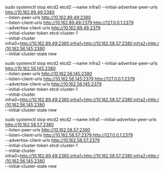 sudo systemctl stop etcd2
etcd2 --name infra0  --initial-advertise-peer-urls http://10.162.89.49:2380 \
  --listen-peer-urls http://10.162.89.49:2380 \
  --listen-client-urls http://10.162.89.49:2379,http://127.0.0.1:2379 \
  --advertise-client-urls http://10.162.89.49:2379 \
  --initial-cluster-token etcd-cluster-1 \
  --initial-cluster infra0=http://10.162.89.49:2380,infra1=http://10.162.58.57:2380,infra2=http://10.162.56.145:2380  \
  --initial-cluster-state new

sudo systemctl stop etcd2
etcd2 --name infra2  --initial-advertise-peer-urls http://10.162.56.145:2380 \
  --listen-peer-urls http://10.162.56.145:2380 \
  --listen-client-urls http://10.162.56.145:2379,http://127.0.0.1:2379 \
  --advertise-client-urls http://10.162.56.145:2379 \
  --initial-cluster-token etcd-cluster-1 \
  --initial-cluster infra0=http://10.162.89.49:2380,infra1=http://10.162.58.57:2380,infra2=http://10.162.56.145:2380  \
  --initial-cluster-state new


sudo systemctl stop etcd2
etcd2 --name infra1  --initial-advertise-peer-urls http://10.162.58.57:2380 \
  --listen-peer-urls http://10.162.58.57:2380 \
  --listen-client-urls http://10.162.58.57:2379,http://127.0.0.1:2379 \
  --advertise-client-urls http://10.162.58.57:2379 \
  --initial-cluster-token etcd-cluster-1 \
  --initial-cluster infra0=http://10.162.89.49:2380,infra1=http://10.162.58.57:2380,infra2=http://10.162.56.145:2380  \
  --initial-cluster-state new


